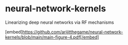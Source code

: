 # neural-network-kernels
Linearizing deep neural networks via RF mechanisms


[embed]https://github.com/arijitthegame/neural-network-kernels/blob/main/main-figure-4.pdf[/embed]

